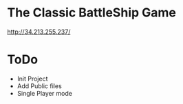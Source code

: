 # The Classic BattleShip Game
http://34.213.255.237/

# ToDo

- Init Project
- Add Public files
- Single Player mode
